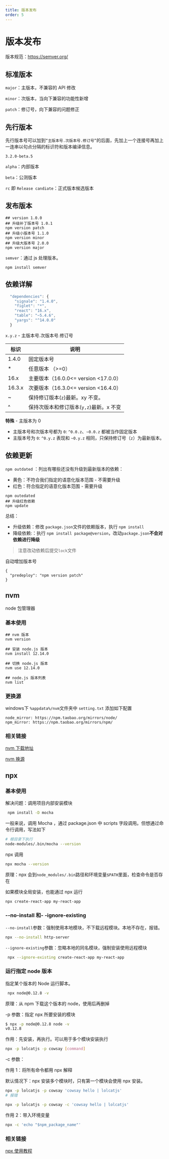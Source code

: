```yaml
---
title: 版本发布
order: 5
---
```


# 版本发布

版本规范：https://semver.org/

## 标准版本

`major`：主版本，不兼容的 API 修改

`minor`：次版本，当向下兼容的功能性新增

`patch`：修订号，向下兼容的问题修正

## 先行版本

先行版本号可以加到`“主版本号.次版本号.修订号”`的后面，先加上一个连接号再加上一连串以句点分隔的标识符和版本编译信息。

`3.2.0-beta.5`

`alpha`：内部版本

`beta`：公测版本

`rc` 即 `Release candiate`：正式版本候选版本

## 发布版本

```shell
## version 1.0.0
## 升级补丁版本号 1.0.1
npm version patch
## 升级小版本号 1.1.0
npm version minor
## 升级大版本号 2.0.0
npm version major
```

`semver`：通过 js 处理版本。

```shell
npm install semver
```

## 依赖详解

```js
  "dependencies": {
    "signale": "1.4.0",
    "figlet": "*",
    "react": "16.x",
    "table": "~5.4.6",
    "yargs": "^14.0.0"
  }
```

`x.y.z` - 主版本号.次版本号.修订号

| 标识   | 说明                                    |
| ------ | --------------------------------------- |
| 1.4.0  | 固定版本号                              |
| \*     | 任意版本 （>=0）                        |
| 16.x   | 主要版本（16.0.0<= version <17.0.0）    |
| 16.3.x | 次要版本（16.3.0<= version <16.4.0）    |
| ~      | 保持修订版本(`z`)最新。xy 不变。        |
| ^      | 保持次版本和修订版本(`y,z`)最新。x 不变 |

**特殊** - 主版本为 0

- 主版本号和次版本号都为 `0`: `^0.0.z`、`~0.0.z` 都被当作固定版本
- 主版本号为 `0`: `^0.y.z` 表现和 `~0.y.z` 相同，只保持修订号（`z`）为最新版本。

## 依赖更新

`npm outdated` ：列出有哪些还没有升级到最新版本的依赖：

- 黄色：不符合我们指定的语意化版本范围 - 不需要升级
- 红色：符合指定的语意化版本范围 - 需要升级

```shell
npm outedated
## 升级红色依赖
npm update
```

总结：

- 升级依赖：修改 `package.json`文件的依赖版本，执行 `npm install`
- 降级依赖:：执行 `npm install package@version`，改动`package.json`**不会对依赖进行降级**

> 注意改动依赖后提交`lock`文件

自动增加版本号

```shell
{
  "predeploy": "npm version patch"
}
```

## nvm

node 包管理器

### 基本使用

```shell
## nvm 版本
nvm version

## 安装 node.js 版本
nvm install 12.14.0

## 切换 node.js 版本
nvm use 12.14.0

## node.js 版本列表
nvm list
```

### 更换源

windows下 `%appdata%/nvm`文件夹中 `setting.txt` 添加如下配置 

```
node_mirror: https://npm.taobao.org/mirrors/node/
npm_mirror: https://npm.taobao.org/mirrors/npm/
```

### 相关链接

[nvm 下载地址](https://github.com/coreybutler/nvm-windows/releases)

[nvm 换源](https://blog.urcloud.co/archives/105)

## npx

### 基本使用

解决问题：调用项目内部安装模块

```bash
 npm install -D mocha
```

一般来说，调用 Mocha ，通过 package.json 中 scripts 字段调用。但想通过命令行调用，写法如下

```bash
# 根目录下执行
node-modules/.bin/mocha --version
```

npx 调用

```bash
npx mocha --version
```

原理：npx 会到`node_modules/.bin`路径和环境变量`$PATH`里面，检查命令是否存在

如果模块全局安装，也能通过 npx 运行

```bash
npx create-react-app my-react-app
```

### --no-install 和- -ignore-existing

`--no-install`参数：强制使用本地模块，不下载远程模块。本地不存在，报错。

```bash
npx --no-install http-server
```

`--ignore-existing`参数：忽略本地的同名模块，强制安装使用远程模块

```bash
 npx --ignore-existing create-react-app my-react-app
```

### 运行指定 node 版本

指定某个版本的 Node 运行脚本。

```bash
 npx node@0.12.8 -v
```

原理：从 npm 下载这个版本的 node，使用后再删掉

-p 参数：指定 npx 所要安装的模块

```bash
$ npx -p node@0.12.8 node -v
v0.12.8
```

作用：先安装，再执行。可以用于多个模块安装执行

```bash
npx -p lolcatjs -p cowsay [command]
```

-c 参数：

作用 1：将所有命令都用 npx 解释

默认情况下：npx 安装多个模块时，只有第一个模块会使用 npx 安装。

```bash
npx -p lolcatjs -p cowsay 'cowsay hello | lolcatjs'
# 报错
```

```bash
npx -p lolcatjs -p cowsay -c 'cowsay hello | lolcatjs'
```

作用 2：带入环境变量

```bash
npx -c 'echo "$npm_package_name"'
```

### 相关链接

[npx 使用教程](http://www.ruanyifeng.com/blog/2019/02/npx.html)
